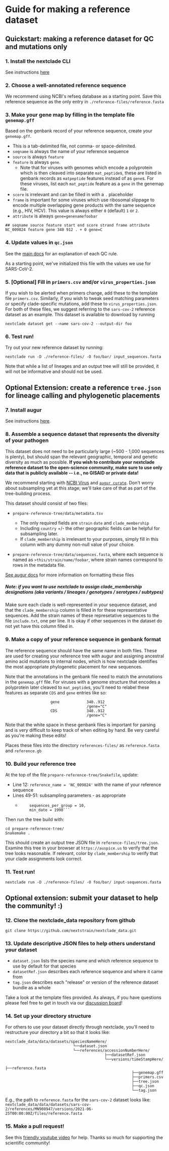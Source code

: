 # Guide for making a reference dataset

## Quickstart: making a reference dataset for QC and mutations only

### 1. Install the nextclade CLI

See instructions [here](https://docs.nextstrain.org/projects/nextclade/en/stable/user/nextclade-cli.html#installation-local)

### 2. Choose a well-annotated reference sequence

We recommend using NCBI's refseq database as a starting point. Save this reference sequence as the only entry in `./reference-files/reference.fasta`

### 3. Make your gene map by filling in the template file `genemap.gff`

Based on the genbank record of your reference sequence, create your `genemap.gff`.

- This is a tab-delimited file, not comma- or space-delimited.
- `seqname` is always the name of your reference sequence
- `source` is always `feature`
- `feature` is always `gene`.
  - Note that for viruses with genomes which encode a polyprotein which is then cleaved into separate `mat_peptide`s, these are listed in genbank records as `matpeptide` features instead of as `gene`s. For these viruses, list each `mat_peptide` feature as a `gene` in the genemap file.
- `score` is irrelevant and can be filled in with a `.` placeholder
- `frame` is important for some viruses which use ribosomal slippage to encode multiple overlapping gene products with the same sequence (e.g., HIV, HCV). This value is always either `0` (default) `1` or `2`.
- `attribute` is always `gene=genenamefoobar`

```
## seqname source feature start end score strand frame attribute
NC_009824 feature gene 340 912 . + 0 gene=C
```

### 4. Update values in `qc.json`

See the [main docs](https://docs.nextstrain.org/projects/nextclade/en/stable/user/algorithm/07-quality-control.html) for an explanation of each QC rule.

As a starting point, we've initialized this file with the values we use for SARS-CoV-2.

### 5. [Optional] Fill in `primers.csv` and/or `virus_properties.json`

If you wish to be alerted when primers change, add these to the template file `primers.csv`. Similarly, if you wish to tweak seed matching parameters or specify clade-specific mutations, add these to `virus_properties.json`. For both of these files, we suggest referring to the `sars-cov-2` reference dataset as an example. This dataset is available to download by running

```
nextclade dataset get --name sars-cov-2 --output-dir foo
```

### 6. Test run!

Try out your new reference dataset by running:

```
nextclade run -D ./reference-files/ -O foo/bar/ input_sequences.fasta
```

Note that while a list of lineages and an output tree will still be provided, it will not be informative and should not be used.

## Optional Extension: create a reference `tree.json` for lineage calling and phylogenetic placements

### 7. Install augur

See instructions [here](https://docs.nextstrain.org/projects/augur/en/stable/installation/installation.html).

### 8. Assemble a sequence dataset that represents the diversity of your pathogen

This dataset does not need to be particularly large (~500 - 1,000 sequences is plenty), but should span the relevant geographic, temporal and genetic diversity as much as possible.
**If you wish to contribute your nextclade reference dataset to the open-science community, make sure to use only data that is publicly available -- i.e., no GISAID or private data!**

We recommend starting with [NCBI Virus](https://www.ncbi.nlm.nih.gov/labs/virus/vssi/#/) and [`augur curate`]().
Don't worry about subsampling yet at this stage; we'll take care of that as part of the tree-building process.

This dataset should consist of two files:

- `prepare-reference-tree/data/metadata.tsv`

  - The only required fields are `strain` `date` and `clade_membership`
  - Including `country` +/- the other geographic fields can be helpful for subsampling later.
  - If `clade_membership` is irrelevant to your purposes, simply fill in this column with any dummy non-null value of your choice.

- `prepare-reference-tree/data/sequences.fasta`, where each sequence is named as `>this/strain/name/foobar`, where strain names correspond to rows in the metadata file.

[See augur docs](https://docs.nextstrain.org/projects/augur/en/stable/faq/metadata.html) for more information on formatting these files

##### Note: if you want to use nextclade to assign clade_membership designations (aka variants / lineages / genotypes / serotypes / subtypes)

Make sure each clade is well-represented in your sequence dataset, and that the `clade_membership` column is filled in for these representative sequences. Add the strain names of these represetative sequences to the file `include.txt`, one per line. It is okay if other sequences in the dataset do not yet have this column filled in.

### 9. Make a copy of your reference sequence in genbank format

The reference sequence should have the same name in both files. These are used for creating your reference tree with augur and assigning ancestral amino acid mutations to internal nodes, which is how nextclade identifies the most appropriate phylogenetic placement for new sequences.

Note that the annotations in the genbank file need to match the annotations in the `genemap.gff` file. For viruses with a genome structure that encodes a polyprotein later cleaved to `mat_peptide`s, you'll need to relabel these features as separate `CDS` and `gene` entries like so:

```
                    gene            340..912
                                    /gene="C"
                    CDS             340..912
                                    /gene="C"
```

Note that the white space in these genbank files is important for parsing and is very difficult to keep track of when editing by hand. Be very careful as you're making these edits!

Places these files into the directory `references-files/` as `reference.fasta` and `reference.gb`

### 10. Build your reference tree

At the top of the file `prepare-reference-tree/Snakefile`, update:

- Line 12: `reference_name = 'NC_009824'` with the name of your reference sequence
- Lines 49-51: subsampling parameters - as appropriate
  - ````group_by = "country year",
        sequences_per_group = 10,
        min_date = 1990```
    ````

Then run the tree build with:

```
cd prepare-reference-tree/
Snakemake .
```

This should create an output tree JSON file in `reference-files/tree.json`. Examine this tree in your browser at `https://auspice.us` to verify that the tree looks reasonable. If relevant, color by `clade_membership` to verify that your clade assignments look correct.

### 11. Test run!

`nextclade run -D ./reference-files/ -O foo/bar/ input-sequences.fasta`

## Optional extension: submit your dataset to help the community! :)

### 12. Clone the nextclade_data repository from github

```
git clone https://github.com/nextstrain/nextclade_data.git
```

### 13. Update descriptive JSON files to help others understand your dataset

- `dataset.json` lists the species name and which reference sequence to use by default for that species
- `datasetRef.json` describes each reference sequence and where it came from
- `tag.json` describes each "release" or version of the reference dataset bundle as a whole

Take a look at the template files provided. As always, if you have questions please feel free to get in touch via our [discussion board](https://discussion.nextstrain.org)!

### 14. Set up your directory structure

For others to use your dataset directly through nextclade, you'll need to restructure your directory a bit so that it looks like:

```
nextclade_data/data/datasets/speciesNameHere/
                              └──dataset.json
                              └──references/accessionNumberHere/
                                            ├──datasetRef.json
                                            └──versions/timeStampHere/
                                                        ├──reference.fasta
                                                        ├──genemap.gff
                                                        ├──primers.csv
                                                        ├──tree.json
                                                        ├──qc.json
                                                        └──tag.json
```

E.g., the path to `reference.fasta` for the `sars-cov-2` dataset looks like:
`nextclade_data/data/datasets/sars-cov-2/references/MN908947/versions/2021-06-25T00:00:00Z/files/reference.fasta`

### 15. Make a pull request!

See this [friendly youtube video](https://www.youtube.com/watch?v=rgbCcBNZcdQ&ab_channel=JakeVanderplas) for help. Thanks so much for supporting the scientific community!
